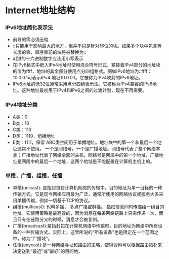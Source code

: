 # Internet地址结构

### IPv6地址简化表示法
- 前导的零必须压缩
- ::只能用于影响最大的地方，但并不只是针对16位的块。如果多个块中包含等长度的零，顺序靠前的块将被替换为::
- a到f的十六进制数字应该用小写表示
- 在IPv6格式中嵌入IPv4地址可使用混合符号形式，紧接着IPv4部分的地址块的值为ffff，地址的其余部分使用点分四组格式。例如IPv6地址为::ffff：10.0.0.1可表示IPv4
地址10.0.0.1。它被称为IPv4映射的IPv6地址。
- IPv6地址的低32位通常采用点分四组表示法。它被称为IPv4兼容的IPv6地址。这种地址最初用于IPv4和IPv6之间的过渡计划，现在不再需要。

### IPv4地址分类
- A类：0
- B类：10
- C类：110
- D类：1110，组播地址
- E类：1111，保留
ABC类空间用于单播地址。地址块中的第一个和最后一个地址通常不使用。
一个是网络号，一个是广播地址。网络号代表了整个网络本身；广播地址代表了网络全部的主机。网络号是网段中的第一个地址，广播地址是网段中的最后一个地址，这两个地址是不能配置在计算机主机上的。

### 单播，广播，组播，任播
- 单播(unicast): 是指封包在计算机网络的传输中，目的地址为单一目标的一种传输方式。它是现今网络应用最为广泛，通常所使用的网络协议或服务大多采用单播传输，例如一切基于TCP的协议。
- 组播(multicast): 也叫多播， 多点广播或群播。 指把信息同时传递给一组目的地址。它使用策略是最高效的，因为消息在每条网络链路上只需传递一次，而且只有在链路分叉的时候，消息才会被复制。
- 广播(broadcast):是指封包在计算机网络中传输时，目的地址为网络中所有设备的一种传输方式。实际上，这里所说的“所有设备”也是限定在一个范围之中，称为“广播域”。
- 任播(anycast):是一种网络寻址和路由的策略，使得资料可以根据路由拓朴来决定送到“最近”或“最好”的目的地。
